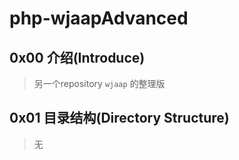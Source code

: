 # php-wjaapAdvanced 

## 0x00 介绍(Introduce)
> 另一个repository `wjaap` 的整理版


## 0x01 目录结构(Directory Structure)
> 无
